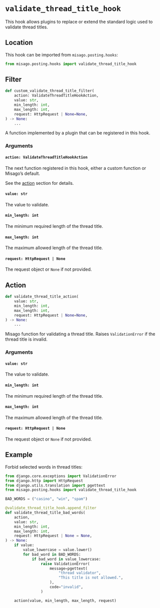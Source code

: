 # `validate_thread_title_hook`

This hook allows plugins to replace or extend the standard logic used to validate thread titles.


## Location

This hook can be imported from `misago.posting.hooks`:

```python
from misago.posting.hooks import validate_thread_title_hook
```


## Filter

```python
def custom_validate_thread_title_filter(
    action: ValidateThreadTitleHookAction,
    value: str,
    min_length: int,
    max_length: int,
    request: HttpRequest | None=None,
) -> None:
    ...
```

A function implemented by a plugin that can be registered in this hook.


### Arguments

#### `action: ValidateThreadTitleHookAction`

The next function registered in this hook, either a custom function or Misago’s default.

See the [action](#action) section for details.


#### `value: str`

The value to validate.


#### `min_length: int`

The minimum required length of the thread title.


#### `max_length: int`

The maximum allowed length of the thread title.


#### `request: HttpRequest | None`

The request object or `None` if not provided.


## Action

```python
def validate_thread_title_action(
    value: str,
    min_length: int,
    max_length: int,
    request: HttpRequest | None=None,
) -> None:
    ...
```

Misago function for validating a thread title. Raises `ValidationError` if the thread title is invalid.


### Arguments

#### `value: str`

The value to validate.


#### `min_length: int`

The minimum required length of the thread title.


#### `max_length: int`

The maximum allowed length of the thread title.


#### `request: HttpRequest | None`

The request object or `None` if not provided.


## Example

Forbid selected words in thread titles:

```python
from django.core.exceptions import ValidationError
from django.http import HttpRequest
from django.utils.translation import pgettext
from misago.posting.hooks import validate_thread_title_hook

BAD_WORDS = ("casino", "win", "spam")

@validate_thread_title_hook.append_filter
def validate_thread_title_bad_words(
    action,
    value: str,
    min_length: int,
    max_length: int,
    request: HttpRequest | None = None,
) -> None:
    if value:
        value_lowercase = value.lower()
        for bad_word in BAD_WORDS:
            if bad_word in value_lowercase:
                raise ValidationError(
                    message=pgettext(
                        "thread validator",
                        "This title is not allowed.",
                    ),
                    code="invalid",
                )

    action(value, min_length, max_length, request)
```